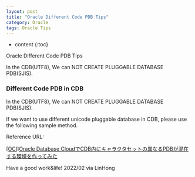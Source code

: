 ```yaml
---
layout: post
title: "Oracle Different Code PDB Tips"
category: Oracle
tags: Oracle Tips
---
```


* content
{:toc}




Oracle Different Code PDB Tips

In the CDB(UTF8), We can NOT CREATE PLUGGABLE DATABASE PDB(SJIS).






### Different Code PDB in CDB

In the CDB(UTF8), We can NOT CREATE PLUGGABLE DATABASE PDB(SJIS).

If we want to use different unicode pluggable database in CDB, please use the following sample method.

Reference URL:

[[OCI]Oracle Database CloudでCDB内にキャラクタセットの異なるPDBが混在する環境を作ってみた](https://qiita.com/500InternalServerError/items/6e00c0de419465907dd7)






Have a good work&life! 2022/02 via LinHong

